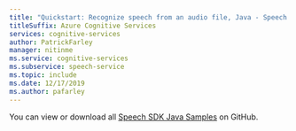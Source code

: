 ```yaml
---
title: "Quickstart: Recognize speech from an audio file, Java - Speech service"
titleSuffix: Azure Cognitive Services
services: cognitive-services
author: PatrickFarley
manager: nitinme
ms.service: cognitive-services
ms.subservice: speech-service
ms.topic: include
ms.date: 12/17/2019
ms.author: pafarley
---
```


You can view or download all <a href="https://aka.ms/speech/github-java">Speech SDK Java Samples</a> on GitHub. 
